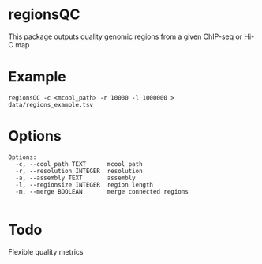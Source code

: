 # regionsQC
This package outputs quality genomic regions from a given ChIP-seq or Hi-C map

# Example
```
regionsQC -c <mcool_path> -r 10000 -l 1000000 > data/regions_example.tsv
```

# Options
```
Options:
  -c, --cool_path TEXT      mcool path
  -r, --resolution INTEGER  resolution
  -a, --assembly TEXT       assembly
  -l, --regionsize INTEGER  region length
  -m, --merge BOOLEAN	    merge connected regions
  
```
# Todo

Flexible quality metrics

